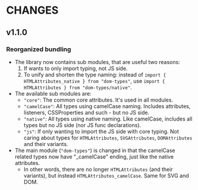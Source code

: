 # CHANGES

## v1.1.0

### Reorganized bundling
- The library now contains sub modules, that are useful two reasons:
    1. If wants to only import typing, not JS side.
    2. To unify and shorten the type naming: instead of `import { HTMLAttributes_native } from "dom-types"`, use `import { HTMLAttributes } from "dom-types/native"`.
- The available sub modules are:
    - `"core"`: The common core attributes. It's used in all modules.
    - `"camelCase"`: All types using camelCase naming. Includes attributes, listeners, CSSProperties and such - but no JS side.
    - `"native"`: All types using native naming. Like camelCase, includes all types but no JS side (nor JS func declarations).
    - `"js"`: If only wanting to import the JS side with core typing. Not caring about types for `HTMLAttributes`, `SVGAttributes`, `DOMAttributes` and their variants.
- The main module (`"dom-types"`) is changed in that the camelCase related types now have "_camelCase" ending, just like the native attributes.
    - In other words, there are no longer `HTMLAttributes` (and their variants), but instead `HTMLAttributes_camelCase`. Same for SVG and DOM.
